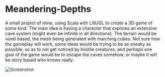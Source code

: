 # Meandering-Depths

A small project of mine, using Scala with LWJGL to create a 3D game of some kind. The main idea is having a character that explores an extensive cave system (might even be infinite in all directions). The terrain would be voxel based, the mesh being generated with marching cubes. Not sure how the gameplay will work, some ideas would be trying to be as sneaky as possible, so as to not get noticed by hostile creatures, and perhaps one goal of the game would be to escape the caves somehow, or maybe it will be story based who knows really.

![Screenshot](/src/main/resources/md1.png "Screenshot")
